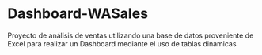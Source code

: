 # Dashboard-WASales
Proyecto de análisis de ventas utilizando una base de datos proveniente de Excel para realizar un Dashboard mediante el uso de tablas dinamicas
